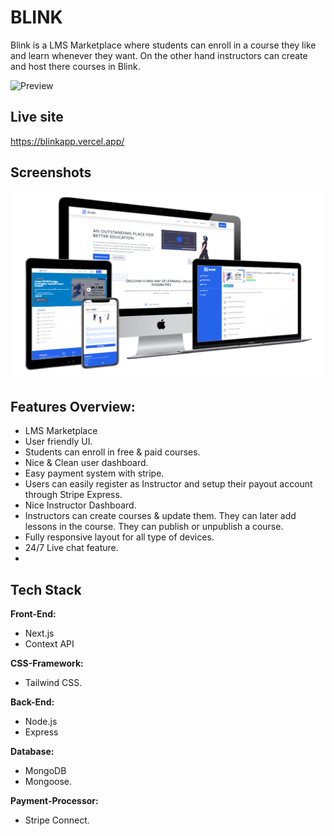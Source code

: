 # BLINK

Blink is a LMS Marketplace where students can enroll in a course they like and learn whenever they want. On the other hand instructors can create and host there courses in Blink.

![Preview](https://github.com/shakilahmedatik/blink-client/raw/main/public/images/readme_gif.gif)


## Live site

https://blinkapp.vercel.app/

## Screenshots

![Screenshot](https://github.com/shakilahmedatik/blink-client/raw/main/public/images/screenshot.png)

## Features Overview:

- LMS Marketplace
- User friendly UI.
- Students can enroll in free & paid courses.
- Nice & Clean user dashboard.
- Easy payment system with stripe.
- Users can easily register as Instructor and setup their payout account through Stripe Express.
- Nice Instructor Dashboard.
- Instructors can create courses & update them. They can later add lessons in the course. They can publish or unpublish a course. 
- Fully responsive layout for all type of devices.
- 24/7 Live chat feature.
- 

## Tech Stack

**Front-End:** 
- Next.js
- Context API

**CSS-Framework:** 
- Tailwind CSS.

**Back-End:** 
- Node.js
- Express

**Database:** 
- MongoDB
- Mongoose.

**Payment-Processor:** 
- Stripe Connect.
